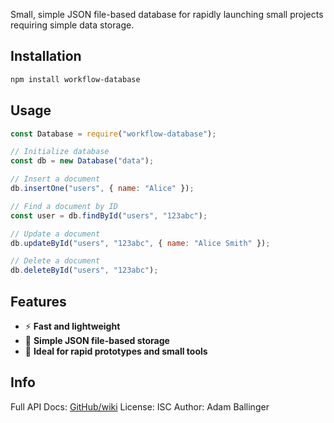 Small, simple JSON file-based database for rapidly launching small projects requiring simple data storage.

## Installation

```bash
npm install workflow-database
```

## Usage

```javascript
const Database = require("workflow-database");

// Initialize database
const db = new Database("data");

// Insert a document
db.insertOne("users", { name: "Alice" });

// Find a document by ID
const user = db.findById("users", "123abc");

// Update a document
db.updateById("users", "123abc", { name: "Alice Smith" });

// Delete a document
db.deleteById("users", "123abc");
```

## Features

- ⚡️ **Fast and lightweight**
- 📁 **Simple JSON file-based storage**
- 🚀 **Ideal for rapid prototypes and small tools**

## Info

Full API Docs: [GitHub/wiki](https://github.com/adam-ballinger/workflow-database/wiki)
License: ISC
Author: Adam Ballinger
